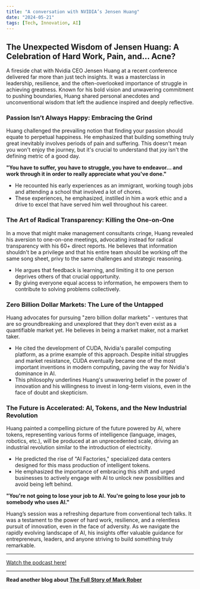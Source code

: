 ```yaml
---
title: "A conversation with NVIDIA’s Jensen Huang"
date: "2024-05-21"
tags: [Tech, Innovation, AI]
---
```


## The Unexpected Wisdom of Jensen Huang: A Celebration of Hard Work, Pain, and... Acne?

A fireside chat with Nvidia CEO Jensen Huang at a recent conference delivered far more than just tech insights. It was a masterclass in leadership, resilience, and the often-overlooked importance of struggle in achieving greatness. Known for his bold vision and unwavering commitment to pushing boundaries, Huang shared personal anecdotes and unconventional wisdom that left the audience inspired and deeply reflective.

###  Passion Isn’t Always Happy: Embracing the Grind

Huang challenged the prevailing notion that finding your passion should equate to perpetual happiness. He emphasized that building something truly great inevitably involves periods of pain and suffering. This doesn't mean you won't enjoy the journey, but it's crucial to understand that joy isn't the defining metric of a good day. 

**"You have to suffer, you have to struggle, you have to endeavor... and work through it in order to really appreciate what you've done."**

* He recounted his early experiences as an immigrant, working tough jobs and attending a school that involved a lot of chores.
* These experiences, he emphasized, instilled in him a work ethic and a drive to excel that have served him well throughout his career.

### The Art of Radical Transparency: Killing the One-on-One

In a move that might make management consultants cringe, Huang revealed his aversion to one-on-one meetings, advocating instead for radical transparency with his 60+ direct reports. He believes that information shouldn't be a privilege and that his entire team should be working off the same song sheet, privy to the same challenges and strategic reasoning.

* He argues that feedback is learning, and limiting it to one person deprives others of that crucial opportunity.
* By giving everyone equal access to information, he empowers them to contribute to solving problems collectively.

### Zero Billion Dollar Markets: The Lure of the Untapped

Huang advocates for pursuing "zero billion dollar markets" - ventures that are so groundbreaking and unexplored that they don't even exist as a quantifiable market yet. He believes in being a market maker, not a market taker.

* He cited the development of CUDA, Nvidia's parallel computing platform, as a prime example of this approach. Despite initial struggles and market resistance, CUDA eventually became one of the most important inventions in modern computing, paving the way for Nvidia's dominance in AI. 
* This philosophy underlines Huang's unwavering belief in the power of innovation and his willingness to invest in long-term visions, even in the face of doubt and skepticism.

### The Future is Accelerated: AI, Tokens, and the New Industrial Revolution

Huang painted a compelling picture of the future powered by AI, where tokens, representing various forms of intelligence (language, images, robotics, etc.), will be produced at an unprecedented scale, driving an industrial revolution similar to the introduction of electricity. 

* He predicted the rise of "AI Factories," specialized data centers designed for this mass production of intelligent tokens. 
* He emphasized the importance of embracing this shift and urged businesses to actively engage with AI to unlock new possibilities and avoid being left behind. 

**"You're not going to lose your job to AI. You're going to lose your job to somebody who uses AI."**

Huang’s session was a refreshing departure from conventional tech talks.  It was a testament to the power of hard work, resilience, and a relentless pursuit of innovation, even in the face of adversity. As we navigate the rapidly evolving landscape of AI, his insights offer valuable guidance for entrepreneurs, leaders, and anyone striving to build something truly remarkable.

---

<a href="https://youtube.com/watch?v=8Pfa8kPjUio" target="_blank">Watch the podcast here!</a>


---

**Read another blog about [The Full Story of Mark Rober](./20221207-markrober-colinandsamir)**